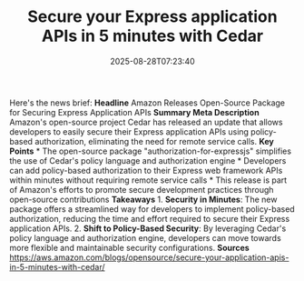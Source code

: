 ﻿---
title: "Secure your Express application APIs in 5 minutes with Cedar"
date: "2025-08-28T07:23:40"
category: "Markets"
summary: ""
slug: "secure your express application apis in 5 minutes with cedar"
source_urls:
  - "https://aws.amazon.com/blogs/opensource/secure-your-application-apis-in-5-minutes-with-cedar/"
seo:
  title: "Secure your Express application APIs in 5 minutes with Cedar | Hash n Hedge"
  description: ""
  keywords: ["news", "markets", "brief"]
---
Here's the news brief:  **Headline** Amazon Releases Open-Source Package for Securing Express Application APIs  **Summary Meta Description** Amazon's open-source project Cedar has released an update that allows developers to easily secure their Express application APIs using policy-based authorization, eliminating the need for remote service calls.  **Key Points**  * The open-source package "authorization-for-expressjs" simplifies the use of Cedar's policy language and authorization engine * Developers can add policy-based authorization to their Express web framework APIs within minutes without requiring remote service calls * This release is part of Amazon's efforts to promote secure development practices through open-source contributions  **Takeaways**  1. **Security in Minutes**: The new package offers a streamlined way for developers to implement policy-based authorization, reducing the time and effort required to secure their Express application APIs. 2. **Shift to Policy-Based Security**: By leveraging Cedar's policy language and authorization engine, developers can move towards more flexible and maintainable security configurations.  **Sources** https://aws.amazon.com/blogs/opensource/secure-your-application-apis-in-5-minutes-with-cedar/ 
